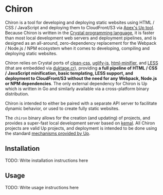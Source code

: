 # Chiron

Chiron is a tool for developing and deploying static websites using HTML / CSS / JavaScript
and deploying them to CloudFront/S3 via [Apex's Up tool](https://apex.sh/docs/up).
Because Chiron is written in the [Crystal programming language](https://crystal-lang.org),
it is faster than most local development web servers and deployment pipelines, and is designed
as an all-around, zero-dependency replacement for the Webpack / Node.js / NPM ecosystem when it
comes to developing, compiling and deploying static websites.

Chiron relies on Crystal ports of [clean-css](https://github.com/jakubpawlowicz/clean-css),
[uglify-js](https://github.com/mishoo/UglifyJS2), [html-minifier](https://github.com/kangax/html-minifier),
and [LESS](http://lesscss.org/) (that are embedded via [duktape.cr](https://github.com/jessedoyle/duktape.cr)),
providing **a full pipeline of HTML / CSS / JavaScript minification, basic templating, LESS support, and deployment to CloudFront/S3 without the need for any Webpack, Node.js or NPM dependencies**. The only
external dependency for Chiron is Up which is written in Go and similarly available via a
cross-platform binary distribution.

Chiron is intended to either be paired with a separate API server
to facilitate dynamic behavior, or used to create fully static websites.

The `chiron` binary allows for the creation (and updating) of projects, and provides
a super-fast local development server based on [kemal](https://kemalcr.com/). All Chiron
projects are valid Up projects, and deployment is intended to be done using the standard
[mechanisms provided by Up](https://apex.sh/docs/up/commands/#deploy).

## Installation

TODO: Write installation instructions here

## Usage

TODO: Write usage instructions here
